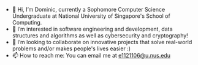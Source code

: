 - 👋 Hi, I’m Dominic, currently a Sophomore Computer Science Undergraduate at National University of Singapore's School of Computing.
- 👀 I’m interested in software engineering and development, data structures and algorithms as well as cybersecurity and cryptography!
- 💞️ I’m looking to collaborate on innovative projects that solve real-world problems and/or makes people's lives easier :)
- 📫 How to reach me: You can email me at e1121106@u.nus.edu


<!---
Dominic-Khoo/Dominic-Khoo is a ✨ special ✨ repository because its `README.md` (this file) appears on your GitHub profile.
You can click the Preview link to take a look at your changes.
--->
